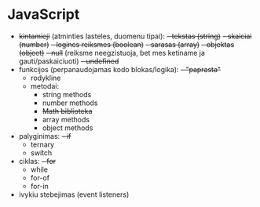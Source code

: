 # JavaScript

- ~~kintamieji~~ (atminties lasteles, duomenu tipai):
  ~~- tekstas (string)~~
  ~~- skaiciai (number)~~
  ~~- logines reiksmes (boolean)~~
  ~~- sarasas (array)~~
  ~~- objektas (object)~~
  ~~- null~~ (reiksme neegzistuoja, bet mes ketiname ja gauti/paskaiciuoti)
  ~~- undefined~~
- funkcijos (perpanaudojamas kodo blokas/logika):
  ~~- "paprasta"~~
  - rodykline
  - metodai:
    - string methods
    - number methods
    - ~~Math biblioteka~~
    - array methods
    - object methods
- palyginimas:
  ~~- if~~
  - ternary
  - switch
- ciklas:
  ~~- for~~
  - while
  - for-of
  - for-in
- ivykiu stebejimas (event listeners)
